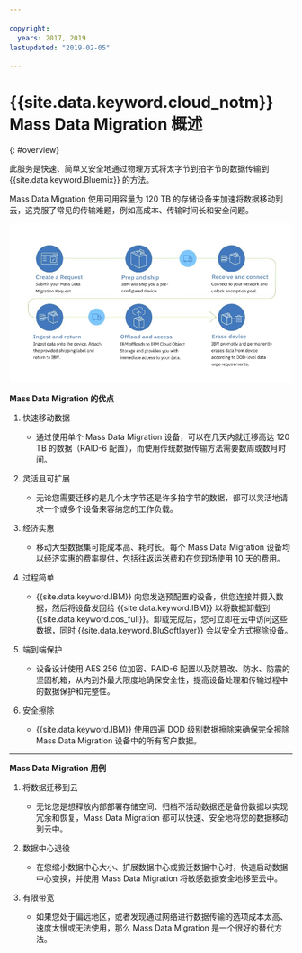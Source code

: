 ```yaml
---

copyright:
  years: 2017, 2019
lastupdated: "2019-02-05"

---
```



# {{site.data.keyword.cloud_notm}} Mass Data Migration 概述
{: #overview}

此服务是快速、简单又安全地通过物理方式将太字节到拍字节的数据传输到 {{site.data.keyword.Bluemix}} 的方法。

Mass Data Migration 使用可用容量为 120 TB 的存储设备来加速将数据移动到云，这克服了常见的传输难题，例如高成本、传输时间长和安全问题。

![Mass Data Migration 过程流](/images/MDMSWorkflow.png)

**Mass Data Migration 的优点**

1. 快速移动数据
    - 通过使用单个 Mass Data Migration 设备，可以在几天内就迁移高达 120 TB 的数据（RAID-6 配置），而使用传统数据传输方法需要数周或数月时间。

2. 灵活且可扩展
    - 无论您需要迁移的是几个太字节还是许多拍字节的数据，都可以灵活地请求一个或多个设备来容纳您的工作负载。

3. 经济实惠
    - 移动大型数据集可能成本高、耗时长。每个 Mass Data Migration 设备均以经济实惠的费率提供，包括往返运送费和在您现场使用 10 天的费用。

4. 过程简单
    - {{site.data.keyword.IBM}} 向您发送预配置的设备，供您连接并摄入数据，然后将设备发回给 {{site.data.keyword.IBM}} 以将数据卸载到 {{site.data.keyword.cos_full}}。卸载完成后，您可立即在云中访问这些数据，同时 {{site.data.keyword.BluSoftlayer}} 会以安全方式擦除设备。

5. 端到端保护
    - 设备设计使用 AES 256 位加密、RAID-6 配置以及防篡改、防水、防震的坚固机箱，从内到外最大限度地确保安全性，提高设备处理和传输过程中的数据保护和完整性。

6. 安全擦除
    - {{site.data.keyword.IBM}} 使用四遍 DOD 级别数据擦除来确保完全擦除 Mass Data Migration 设备中的所有客户数据。


<hr>


**Mass Data Migration 用例**
1. 将数据迁移到云
    - 无论您是想释放内部部署存储空间、归档不活动数据还是备份数据以实现冗余和恢复，Mass Data Migration 都可以快速、安全地将您的数据移动到云中。

2. 数据中心退役
    - 在您缩小数据中心大小、扩展数据中心或搬迁数据中心时，快速启动数据中心变换，并使用 Mass Data Migration 将敏感数据安全地移至云中。

3. 有限带宽
    - 如果您处于偏远地区，或者发现通过网络进行数据传输的选项成本太高、速度太慢或无法使用，那么 Mass Data Migration 是一个很好的替代方法。
